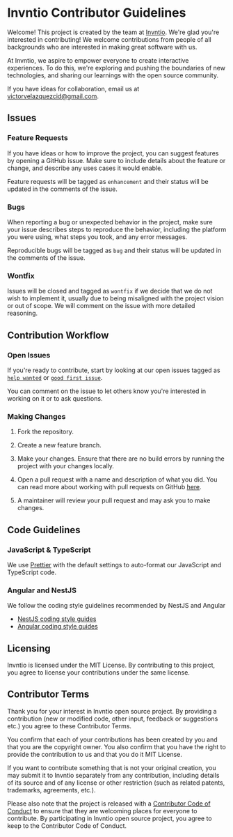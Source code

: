 # Invntio Contributor Guidelines

Welcome! This project is created by the team at [Invntio](https://invntio.com). We're glad you're interested in contributing! We welcome contributions from people of all backgrounds who are interested in making great software with us.

At Invntio, we aspire to empower everyone to create interactive experiences. To do this, we're exploring and pushing the boundaries of new technologies, and sharing our learnings with the open source community.

If you have ideas for collaboration, email us at victorvelazquezcid@gmail.com.

## Issues

### Feature Requests

If you have ideas or how to improve the project, you can suggest features by opening a GitHub issue. Make sure to include details about the feature or change, and describe any uses cases it would enable.

Feature requests will be tagged as `enhancement` and their status will be updated in the comments of the issue.

### Bugs

When reporting a bug or unexpected behavior in the project, make sure your issue describes steps to reproduce the behavior, including the platform you were using, what steps you took, and any error messages.

Reproducible bugs will be tagged as `bug` and their status will be updated in the comments of the issue.

### Wontfix

Issues will be closed and tagged as `wontfix` if we decide that we do not wish to implement it, usually due to being misaligned with the project vision or out of scope. We will comment on the issue with more detailed reasoning.

## Contribution Workflow

### Open Issues

If you're ready to contribute, start by looking at our open issues tagged as [`help wanted`](/issues?q=is%3Aopen+is%3Aissue+label%3A"help+wanted") or [`good first issue`](/issues?q=is%3Aopen+is%3Aissue+label%3A"good+first+issue").

You can comment on the issue to let others know you're interested in working on it or to ask questions.

### Making Changes

1. Fork the repository.

2. Create a new feature branch.

3. Make your changes. Ensure that there are no build errors by running the project with your changes locally.

4. Open a pull request with a name and description of what you did. You can read more about working with pull requests on GitHub [here](https://help.github.com/en/articles/creating-a-pull-request-from-a-fork).

5. A maintainer will review your pull request and may ask you to make changes.

## Code Guidelines
### JavaScript & TypeScript

We use [Prettier](https://prettier.io/) with the default settings to auto-format our JavaScript and TypeScript code.

### Angular and NestJS

We follow the coding style guidelines recommended by NestJS and Angular

* [NestJS coding style guides](https://github.com/nestjs/awesome-nestjs#code-style)
* [Angular coding style guides](https://angular.io/guide/styleguide)

## Licensing

Invntio is licensed under the MIT License. By contributing to this project, you agree to license your contributions under the same license.

## Contributor Terms

Thank you for your interest in Invntio open source project. By providing a contribution (new or modified code, other input, feedback or suggestions etc.) you agree to these Contributor Terms.

You confirm that each of your contributions has been created by you and that you are the copyright owner. You also confirm that you have the right to provide the contribution to us and that you do it MIT License.

If you want to contribute something that is not your original creation, you may submit it to Invntio separately from any contribution, including details of its source and of any license or other restriction (such as related patents, trademarks, agreements, etc.).

Please also note that the project is released with a [Contributor Code of Conduct](CODE_OF_CONDUCT.md) to ensure that they are welcoming places for everyone to contribute. By participating in Invntio open source project, you agree to keep to the Contributor Code of Conduct.
